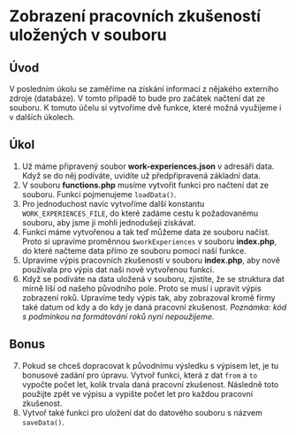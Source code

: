 Zobrazení pracovních zkušeností uložených v souboru
===========================================

## Úvod
V posledním úkolu se zaměříme na získání informací z nějakého externího zdroje (databáze).
V tomto případě to bude pro začátek načtení dat ze souboru.
K tomuto účelu si vytvoříme dvě funkce,
které možná využijeme i v dalších úkolech.

## Úkol
1. Už máme připravený soubor **work-experiences.json** v adresáři data.
Když se do něj podíváte, uvidíte už předpřipravená základní data.
2. V souboru **functions.php** musíme vytvořit funkci pro načtení dat ze souboru.
Funkci pojmenujeme `loadData()`.
3. Pro jednoduchost navíc vytvoříme další konstantu `WORK_EXPERIENCES_FILE`,
do které zadáme cestu k požadovanému souboru,
aby jsme ji mohli jednodušeji získávat.
4. Funkci máme vytvořenou a tak teď můžeme data ze souboru načíst.
Proto si upravíme proměnnou `$workExperiences` v souboru **index.php**,
do které načteme data přímo ze souboru pomocí naší funkce.
5. Upravíme výpis pracovních zkušeností v souboru **index.php**,
aby nově používala pro výpis dat naši nově vytvořenou funkci.
6. Když se podíváte na data uložená v souboru,
zjistíte,
že se struktura dat mírně liší od našeho původního pole.
Proto se musí i upravit výpis zobrazení roků.
Upravíme tedy výpis tak,
aby zobrazoval kromě firmy také datum od kdy a do kdy je daná pracovní zkušenost.
_Poznámka: kód s podmínkou na formátování roků nyní nepoužijeme._

## Bonus
7. Pokud se chceš dopracovat k původnímu výsledku s výpisem let,
je tu bonusové zadání pro úpravu.
Vytvoř funkci,
která z dat `from` a `to` vypočte počet let,
kolik trvala daná pracovní zkušenost.
Následně toto použijte zpět ve výpisu a vypište počet let pro každou pracovní zkušenost.
8. Vytvoř také funkci pro uložení dat do datového souboru s názvem `saveData()`.
